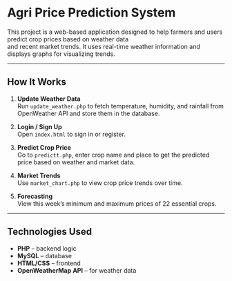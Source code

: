 # Agri Price Prediction System

This project is a web-based application designed to help farmers and users predict crop prices based on weather data  
and recent market trends. It uses real-time weather information and displays graphs for visualizing trends.

---

## How It Works

1. **Update Weather Data**  
   Run `update_weather.php` to fetch temperature, humidity, and rainfall from OpenWeather API and store them in the database.

2. **Login / Sign Up**  
   Open `index.html` to sign in or register.

3. **Predict Crop Price**  
   Go to `predictt.php`, enter crop name and place to get the predicted price based on weather and market data.

4. **Market Trends**  
   Use `market_chart.php` to view crop price trends over time.

5. **Forecasting**  
   View this week’s minimum and maximum prices of 22 essential crops.

---

## Technologies Used

- **PHP** – backend logic  
- **MySQL** – database  
- **HTML/CSS** – frontend  
- **OpenWeatherMap API** – for weather data

